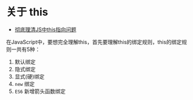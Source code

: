 # 关于 this

- [彻底理清JS中this指向问题](https://mp.weixin.qq.com/s/mdfNkfVrA_l78b6lBFTuuA)

在JavaScript中，要想完全理解this，首先要理解this的绑定规则，this的绑定规则一共有5种：

1. 默认绑定
2. 隐式绑定
3. 显式(硬)绑定
4. `new` 绑定
5. `ES6` 新增箭头函数绑定
